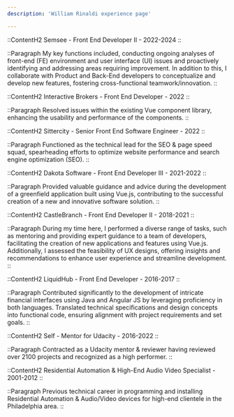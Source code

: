 ```yaml
---
description: 'William Rinaldi experience page'

---
```


::ContentH2
Semsee - Front End Developer II - 2022-2024
::

::Paragraph
My key functions included, conducting ongoing analyses of front-end (FE) environment and user interface (UI) issues and proactively identifying and addressing areas requiring improvement.
In addition to this, I collaborate with Product and Back-End developers to conceptualize and develop new features, fostering cross-functional teamwork/innovation.
::

::ContentH2
Interactive Brokers - Front End Developer - 2022
::

::Paragraph
Resolved issues within the existing Vue component library, enhancing the usability and performance of the components.
::

::ContentH2
Sittercity - Senior Front End Software Engineer - 2022
::

::Paragraph
Functioned as the technical lead for the SEO & page speed squad, spearheading efforts to optimize website performance and search engine optimization (SEO).
::

::ContentH2
Dakota Software - Front End Developer III - 2021-2022
::

::Paragraph
Provided valuable guidance and advice during the development of a greenfield application built using Vue.js, contributing to the successful creation of a new and innovative software solution.
::

::ContentH2
CastleBranch - Front End Developer II - 2018-2021
::

::Paragraph
During my time here, I performed a diverse range of tasks, such as mentoring and providing expert guidance to a team of developers, facilitating the creation of new applications and features using Vue.js. Additionally, I assessed the feasibility of UX designs, offering insights and recommendations to enhance user experience and streamline development.
::

::ContentH2
LiquidHub - Front End Developer - 2016-2017
::

::Paragraph
Contributed significantly to the development of intricate financial interfaces using Java and Angular JS by leveraging proficiency in both languages. Translated technical specifications and design concepts into functional code, ensuring alignment with project requirements and set goals.
::

::ContentH2
Self - Mentor for Udacity - 2016-2022
::

::Paragraph
Contracted as a Udacity mentor & reviewer having reviewed over 2100 projects and recognized as a high performer.
::

::ContentH2
Residential Automation & High-End Audio Video Specialist - 2001-2012
::

::Paragraph
Previous technical career in programming and installing Residential Automation & Audio/Video devices for high-end clientele in the Philadelphia area.
::

